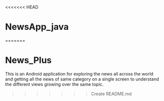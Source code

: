 <<<<<<< HEAD
# NewsApp_java
=======
# News_Plus
This is an Android application for exploring the news all across the world and getting all the news of same category on a single screen to understand the different views growing over the same topic.
>>>>>>> Create README.md
